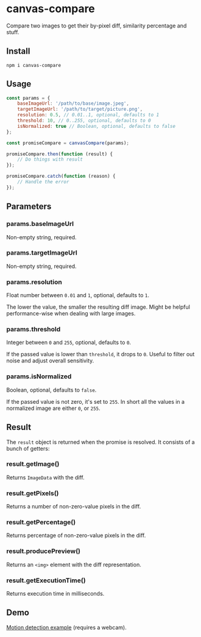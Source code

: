 # canvas-compare

Compare two images to get their by-pixel diff, similarity percentage and stuff.


## Install

```shell
npm i canvas-compare
```


## Usage

```javascript
const params = {
	baseImageUrl: '/path/to/base/image.jpeg',
	targetImageUrl: '/path/to/target/picture.png',
	resolution: 0.5, // 0.01..1, optional, defaults to 1
	threshold: 10, // 0..255, optional, defaults to 0
	isNormalized: true // Boolean, optional, defaults to false
};

const promiseCompare = canvasCompare(params);

promiseCompare.then(function (result) {
	// Do things with result
});

promiseCompare.catch(function (reason) {
	// Handle the error
});
```


## Parameters

### params.baseImageUrl

Non-empty string, required.

### params.targetImageUrl

Non-empty string, required.

### params.resolution

Float number between `0.01` and `1`, optional, defaults to `1`.

The lower the value, the smaller the resulting diff image. Might be helpful performance-wise when dealing with large images.

### params.threshold

Integer between `0` and `255`, optional, defaults to `0`.

If the passed value is lower than `threshold`, it drops to `0`. Useful to filter out noise and adjust overall sensitivity.

### params.isNormalized

Boolean, optional, defaults to `false`.

If the passed value is not zero, it's set to `255`. In short all the values in a normalized image are either `0`, or `255`.


## Result

The `result` object is returned when the promise is resolved. It consists of a bunch of getters:

### result.getImage()

Returns `ImageData` with the diff.

### result.getPixels()

Returns a number of non-zero-value pixels in the diff.

### result.getPercentage()

Returns percentage of non-zero-value pixels in the diff.

### result.producePreview()

Returns an `<img>` element with the diff representation.

### result.getExecutionTime()

Returns execution time in milliseconds.


## Demo

[Motion detection example](https://antonshulgin.github.io/canvas-compare/) (requires a webcam).
